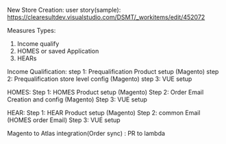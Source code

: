 New Store Creation:
user story(sample): https://clearesultdev.visualstudio.com/DSMT/_workitems/edit/452072

Measures Types:
1. Income qualify
2. HOMES or saved Application
3. HEARs

Income Qualification:
step 1: Prequalification Product setup (Magento)
step 2: Prequalification store level config (Magento)
step 3: VUE setup

HOMES:
Step 1: HOMES Product setup (Magento)
Step 2: Order Email Creation and config (Magento)
Step 3: VUE setup

HEAR:
Step 1: HEAR Product setup (Magento)
Step 2: common Email (HOMES order Email)
Step 3: VUE setup

Magento to Atlas integration(Order sync) : PR to lambda